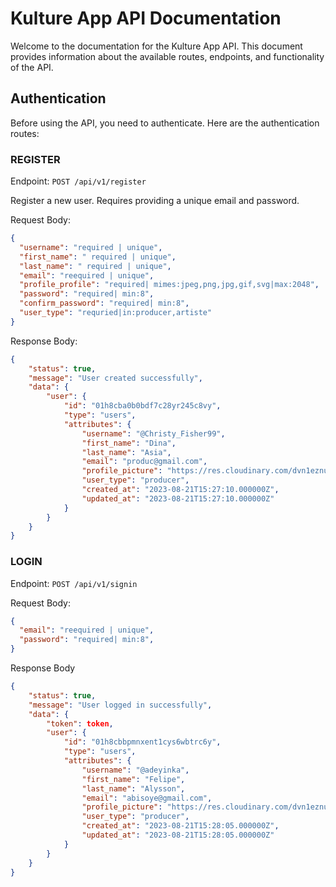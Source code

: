 # Kulture App API Documentation

Welcome to the documentation for the Kulture App API. This document provides information about the available routes, endpoints, and functionality of the API.

## Authentication

Before using the API, you need to authenticate. Here are the authentication routes:

### REGISTER

Endpoint: `POST /api/v1/register`

Register a new user. Requires providing a unique email and password.

Request Body:

```json
{
  "username": "required | unique",
  "first_name": " required | unique",
  "last_name": " required | unique",
  "email": "reequired | unique",
  "profile_profile": "required| mimes:jpeg,png,jpg,gif,svg|max:2048",
  "password": "required| min:8",
  "confirm_password": "required| min:8",
  "user_type": "requried|in:producer,artiste"
}
```

Response Body:

```json
{
    "status": true,
    "message": "User created successfully",
    "data": {
        "user": {
            "id": "01h8cba0b0bdf7c28yr245c8vy",
            "type": "users",
            "attributes": {
                "username": "@Christy_Fisher99",
                "first_name": "Dina",
                "last_name": "Asia",
                "email": "produc@gmail.com",
                "profile_picture": "https://res.cloudinary.com/dvn1eznus/image/upload/v1692631628/profileImages/bdompoxhgoqbgsc0g3z4.jpg",
                "user_type": "producer",
                "created_at": "2023-08-21T15:27:10.000000Z",
                "updated_at": "2023-08-21T15:27:10.000000Z"
            }
        }
    }
}
```

### LOGIN

Endpoint: `POST /api/v1/signin`

Request Body:

```json
{
  "email": "reequired | unique",
  "password": "required| min:8",
}
```
Response Body

```json
{
    "status": true,
    "message": "User logged in successfully",
    "data": {
        "token": token,
        "user": {
            "id": "01h8cbbpmnxent1cys6wbtrc6y",
            "type": "users",
            "attributes": {
                "username": "@adeyinka",
                "first_name": "Felipe",
                "last_name": "Alysson",
                "email": "abisoye@gmail.com",
                "profile_picture": "https://res.cloudinary.com/dvn1eznus/image/upload/v1692631684/profileImages/acqn3droaneqmfecb5gk.jpg",
                "user_type": "producer",
                "created_at": "2023-08-21T15:28:05.000000Z",
                "updated_at": "2023-08-21T15:28:05.000000Z"
            }
        }
    }
}
